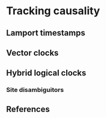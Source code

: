 # Tracking causality

## Lamport timestamps
## Vector clocks
## Hybrid logical clocks
### Site disambiguitors
## References
